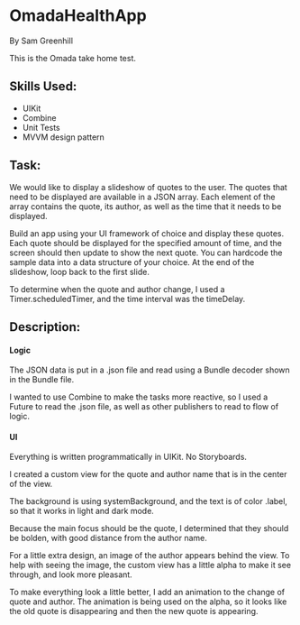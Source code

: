 # OmadaHealthApp
By Sam Greenhill

This is the Omada take home test. 

## Skills Used: 
* UIKit
* Combine
* Unit Tests
* MVVM design pattern


## Task: 

We would like to display a slideshow of quotes to the user. The quotes that need to be displayed are available in a JSON array. Each element of the array contains the quote, its author, as well as the time that it needs to be displayed.

Build an app using your UI framework of choice and display these quotes. Each quote should be displayed for the specified amount of time, and the screen should then update to show the next quote. You can hardcode the sample data into a data structure of your choice. At the end of the slideshow, loop back to the first slide.

To determine when the quote and author change, I used a Timer.scheduledTimer, and the time interval was the timeDelay.




## Description:

#### Logic

The JSON data is put in a .json file and read using a Bundle decoder shown in the Bundle file. 

I wanted to use Combine to make the tasks more reactive, so I used a Future to read the .json file, as well as other publishers to read to flow of logic.

#### UI

Everything is written programmatically in UIKit. No Storyboards.

I created a custom view for the quote and author name that is in the center of the view. 

The background is using systemBackground, and the text is of color .label, so that it works in light and dark mode.

Because the main focus should be the quote, I determined that they should be bolden, with good distance from the author name.

For a little extra design, an image of the author appears behind the view. To help with seeing the image, the custom view has a little alpha to make it see through, and look more pleasant. 

To make everything look a little better, I add an animation to the change of quote and author. The animation is being used on the alpha, so it looks like the old quote is disappearing and then the new quote is appearing.






